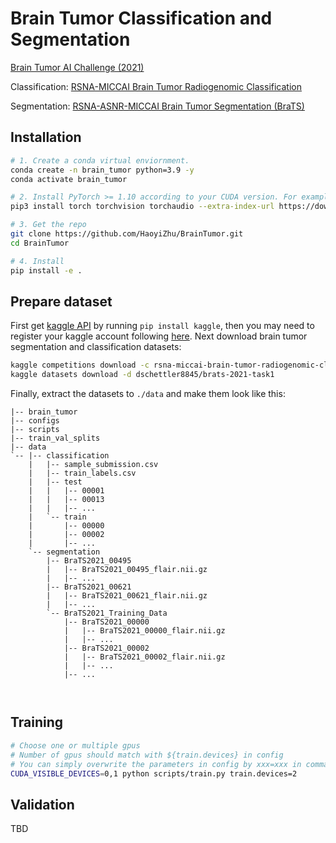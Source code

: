 # Brain Tumor Classification and Segmentation

[Brain Tumor AI Challenge (2021)](https://www.rsna.org/education/ai-resources-and-training/ai-image-challenge/brain-tumor-ai-challenge-2021)

Classification: [RSNA-MICCAI Brain Tumor Radiogenomic Classification](https://www.kaggle.com/competitions/rsna-miccai-brain-tumor-radiogenomic-classification/data)

Segmentation: [RSNA-ASNR-MICCAI Brain Tumor Segmentation (BraTS)](https://www.kaggle.com/datasets/dschettler8845/brats-2021-task1)

## Installation

```bash
# 1. Create a conda virtual enviornment.
conda create -n brain_tumor python=3.9 -y
conda activate brain_tumor

# 2. Install PyTorch >= 1.10 according to your CUDA version. For example:
pip3 install torch torchvision torchaudio --extra-index-url https://download.pytorch.org/whl/cu113

# 3. Get the repo
git clone https://github.com/HaoyiZhu/BrainTumor.git
cd BrainTumor

# 4. Install
pip install -e .
```

## Prepare dataset

First get [kaggle API](https://github.com/Kaggle/kaggle-api) by running `pip install kaggle`, then you may need to register your kaggle account following [here](https://blog.csdn.net/qq_40263477/article/details/107801843). Next download brain tumor segmentation and classification datasets:

```bash
kaggle competitions download -c rsna-miccai-brain-tumor-radiogenomic-classification
kaggle datasets download -d dschettler8845/brats-2021-task1
```

Finally, extract the datasets to `./data` and make them look like this:

```
|-- brain_tumor
|-- configs
|-- scripts
|-- train_val_splits
|-- data
`-- |-- classification
    |   |-- sample_submission.csv
    |	|-- train_labels.csv
    |   |-- test
    |   |   |-- 00001
    |   |   |-- 00013
    |   |   |-- ... 
    |   `-- train
    |   	|-- 00000
    |       |-- 00002
    |       |-- ... 
    `-- segmentation
    	|-- BraTS2021_00495
    	|	|-- BraTS2021_00495_flair.nii.gz
    	|	|-- ...
    	|-- BraTS2021_00621
    	|	|-- BraTS2021_00621_flair.nii.gz
    	|	|-- ...
    	`-- BraTS2021_Training_Data
    	 	|-- BraTS2021_00000
    	 	|	|-- BraTS2021_00000_flair.nii.gz
    	 	|	|-- ...
    		|-- BraTS2021_00002
    	 	|	|-- BraTS2021_00002_flair.nii.gz
    	 	|	|-- ...
    	 	|-- ...
	
	
```

## Training

```bash
# Choose one or multiple gpus
# Number of gpus should match with ${train.devices} in config
# You can simply overwrite the parameters in config by xxx=xxx in command
CUDA_VISIBLE_DEVICES=0,1 python scripts/train.py train.devices=2
```



## Validation

TBD